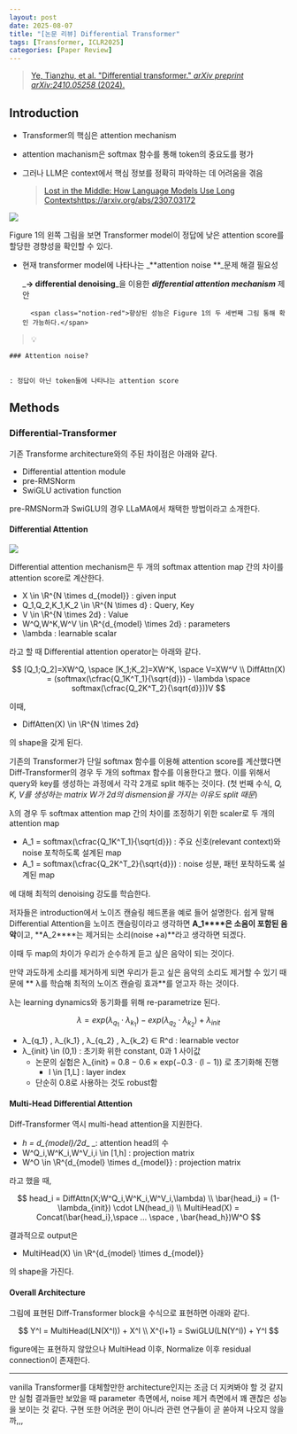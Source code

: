 ```yaml
---
layout: post
date: 2025-08-07
title: "[논문 리뷰] Differential Transformer"
tags: [Transformer, ICLR2025]
categories: [Paper Review]
---
```


> [Ye, Tianzhu, et al. "Differential transformer." ](https://arxiv.org/abs/2410.05258)[_arXiv preprint arXiv:2410.05258_](https://arxiv.org/abs/2410.05258)[ (2024).](https://arxiv.org/abs/2410.05258)



## Introduction

- Transformer의 핵심은 attention mechanism
- attention machanism은 softmax 함수를 통해 token의 중요도를 평가
- 그러나 LLM은 context에서 핵심 정보를 정확히 파악하는 데 어려움을 겪음

	> [Lost in the Middle: How Language Models Use Long Contextshttps://arxiv.org/abs/2307.03172](https://arxiv.org/abs/2307.03172)


![](https://prod-files-secure.s3.us-west-2.amazonaws.com/542b861c-36a8-4051-84e5-8804b6728dba/9083ea56-691a-4752-ae26-47f403431ac8/image.png?X-Amz-Algorithm=AWS4-HMAC-SHA256&X-Amz-Content-Sha256=UNSIGNED-PAYLOAD&X-Amz-Credential=ASIAZI2LB466T7NB2KCE%2F20251013%2Fus-west-2%2Fs3%2Faws4_request&X-Amz-Date=20251013T140131Z&X-Amz-Expires=3600&X-Amz-Security-Token=IQoJb3JpZ2luX2VjEJ3%2F%2F%2F%2F%2F%2F%2F%2F%2F%2FwEaCXVzLXdlc3QtMiJGMEQCIDkPyGiL3XxYrzoiOWCJDBRspJVQdqGGMnIw9I9ayxQhAiBeJy4YdLfIHW60bUDPerjwCOaAt8Mshf7aOW2WSFlI1ir%2FAwhGEAAaDDYzNzQyMzE4MzgwNSIMrczo0Ax9YfPIoozlKtwDjUNoNQXwtkmYBrKQfVMVnPDZEZjZmIt2ubbmVLmjNUaiVQaNUr%2FuLFcK6jNxs5Vmmw0vvhvd2GUl1ai6eW2ekrp8N8hgtFzWAejy7WHiyPTkCL07fTJMGLh0PnXX2yDHYaDPIGAoXPGVqfz9zme9dAGeWbQjyc1GV%2BtHOhvmHU2tJ3qx63wRuycsMR9Vpaq25EgHmltDCC4Xql6yIG1jQgV89A6jX0mtu021Yv11%2BFcuG7MRd4EsBLbAOzYJRCA43EuwWAW49%2B6Sc9Nig1FxTMmoBmaw%2Fr591l2%2FO77Hbhnnaogw5tzwL%2FTJENQbhCcinqCZJmAnx12mz2eETkbosojgxU5cYvV67AyiDPkJyi1ggeQPAjsQetSnnTpQpddm6HK4kfkws%2BJCiOMir05dE3%2BoiQh7CdIoFsLzEQw2DjvbZ9AWP6HAr%2Fe%2FlYo0cJ1IfMJ%2F3Ffn4zQjdG4YGl5HsYLm%2BZWohwXe3WM0KcDx9sf%2BAS0Nvw2dUMy0boUBxFuBCKpYc0dGs2yf5C9hioCkW9hetsuO178vw%2FjhhnjuibsKcdYSX61vMhh4dAWCnRlj9n2lqQ6DzYEbqT6vgudffh0w%2F1BXhKCwRhRUmWqmiyHyQNYyXWLS0dh27gUw8u%2BzxwY6pgHyXXRz3V09qeOYkXC8QQbcI8Np0oepDCJMSsf6w4Fs4mgVp92tjGKyGQ83FaRwcHMDGOjWV6QOF3X%2Bo3b8UOPkD%2BhQaCOthcDKyVTH3PkkLM8FrM8dKRILpwCQ68RFV%2BZVsoCnuUej8em1E7EONQ%2FPwBmkHpSn6H2DyOdR%2FFsMkTdi%2BQKuI0UxWb19mLVN6Wpey8ojqO8vCUFGLeAB%2BM6K1%2BThypJp&X-Amz-Signature=97605399dfbcfd2c7c6d3cf734d065ddf95aecd1a2058e0d1cbb10e2153f82ee&X-Amz-SignedHeaders=host&x-amz-checksum-mode=ENABLED&x-id=GetObject)


Figure 1의 왼쪽 그림을 보면 Transformer model이 정답에 낮은 attention score를 할당한 경향성을 확인할 수 있다.

- 현재 transformer model에 나타나는 _**attention noise **_문제 해결 필요성

	_**→ differential denoising**_을 이용한 _**differential attention mechanism**_ 제안


		<span class="notion-red">향상된 성능은 Figure 1의 두 세번째 그림 통해 확인 가능하다.</span>


> 💡 


	### Attention noise?


	: 정답이 아닌 token들에 나타나는 attention score



## Methods



### Differential-Transformer


기존 Transforme architecture와의 주된 차이점은 아래와 같다.

- Differential attention module
- pre-RMSNorm
- SwiGLU activation function

pre-RMSNorm과 SwiGLU의 경우 LLaMA에서 채택한 방법이라고 소개한다.



#### Differential Attention


![](https://prod-files-secure.s3.us-west-2.amazonaws.com/542b861c-36a8-4051-84e5-8804b6728dba/116d70b2-1963-4810-9167-f4c7d8a06e8f/image.png?X-Amz-Algorithm=AWS4-HMAC-SHA256&X-Amz-Content-Sha256=UNSIGNED-PAYLOAD&X-Amz-Credential=ASIAZI2LB466T7NB2KCE%2F20251013%2Fus-west-2%2Fs3%2Faws4_request&X-Amz-Date=20251013T140131Z&X-Amz-Expires=3600&X-Amz-Security-Token=IQoJb3JpZ2luX2VjEJ3%2F%2F%2F%2F%2F%2F%2F%2F%2F%2FwEaCXVzLXdlc3QtMiJGMEQCIDkPyGiL3XxYrzoiOWCJDBRspJVQdqGGMnIw9I9ayxQhAiBeJy4YdLfIHW60bUDPerjwCOaAt8Mshf7aOW2WSFlI1ir%2FAwhGEAAaDDYzNzQyMzE4MzgwNSIMrczo0Ax9YfPIoozlKtwDjUNoNQXwtkmYBrKQfVMVnPDZEZjZmIt2ubbmVLmjNUaiVQaNUr%2FuLFcK6jNxs5Vmmw0vvhvd2GUl1ai6eW2ekrp8N8hgtFzWAejy7WHiyPTkCL07fTJMGLh0PnXX2yDHYaDPIGAoXPGVqfz9zme9dAGeWbQjyc1GV%2BtHOhvmHU2tJ3qx63wRuycsMR9Vpaq25EgHmltDCC4Xql6yIG1jQgV89A6jX0mtu021Yv11%2BFcuG7MRd4EsBLbAOzYJRCA43EuwWAW49%2B6Sc9Nig1FxTMmoBmaw%2Fr591l2%2FO77Hbhnnaogw5tzwL%2FTJENQbhCcinqCZJmAnx12mz2eETkbosojgxU5cYvV67AyiDPkJyi1ggeQPAjsQetSnnTpQpddm6HK4kfkws%2BJCiOMir05dE3%2BoiQh7CdIoFsLzEQw2DjvbZ9AWP6HAr%2Fe%2FlYo0cJ1IfMJ%2F3Ffn4zQjdG4YGl5HsYLm%2BZWohwXe3WM0KcDx9sf%2BAS0Nvw2dUMy0boUBxFuBCKpYc0dGs2yf5C9hioCkW9hetsuO178vw%2FjhhnjuibsKcdYSX61vMhh4dAWCnRlj9n2lqQ6DzYEbqT6vgudffh0w%2F1BXhKCwRhRUmWqmiyHyQNYyXWLS0dh27gUw8u%2BzxwY6pgHyXXRz3V09qeOYkXC8QQbcI8Np0oepDCJMSsf6w4Fs4mgVp92tjGKyGQ83FaRwcHMDGOjWV6QOF3X%2Bo3b8UOPkD%2BhQaCOthcDKyVTH3PkkLM8FrM8dKRILpwCQ68RFV%2BZVsoCnuUej8em1E7EONQ%2FPwBmkHpSn6H2DyOdR%2FFsMkTdi%2BQKuI0UxWb19mLVN6Wpey8ojqO8vCUFGLeAB%2BM6K1%2BThypJp&X-Amz-Signature=4d75d42a90b548fa5a3ddb61f03c1ba5527560b0a24009c92de5b196bce67f67&X-Amz-SignedHeaders=host&x-amz-checksum-mode=ENABLED&x-id=GetObject)


Differential attention mechanism은 두 개의 softmax attention map 간의 차이를 attention score로 계산한다.

- X \in \R^{N \times d\_{model}} : given input
- Q\_1,Q\_2,K\_1,K\_2 \in \R^{N \times d} : Query, Key
- V \in \R^{N \times 2d} : Value
- W^Q,W^K,W^V \in \R^{d\_{model} \times 2d} : parameters
- \lambda : learnable scalar

라고 할 때 Differential attention operator는 아래와 같다.


$$
[Q_1;Q_2]=XW^Q, \space [K_1;K_2]=XW^K, \space V=XW^V \\
DiffAttn(X) = (softmax(\cfrac{Q_1K^T_1}{\sqrt{d}}) - \lambda \space softmax(\cfrac{Q_2K^T_2}{\sqrt{d}}))V
$$


이때,

- DiffAtten(X) \in \R^{N \times 2d}

의 shape을 갖게 된다.


기존의 Transformer가 단일 softmax 함수를 이용해 attention score를 계산했다면 Diff-Transformer의 경우 두 개의 softmax 함수를 이용한다고 했다. 이를 위해서 query와 key를 생성하는 과정에서 각각 2개로 split 해주는 것이다. <span class="notion-red">(첫 번째 수식, </span><span class="notion-red">_Q, K, V를 생성하는 matrix W가 2d의 dismension을 가지는 이유도 split 때문_</span><span class="notion-red">)</span>


 λ의 경우 두 softmax attention map 간의 차이를 조정하기 위한 scaler로 두 개의 attention map

- A\_1 = softmax(\cfrac{Q\_1K^T\_1}{\sqrt{d}}) : 주요 신호(relevant context)와 noise 포착하도록 설계된 map
- A\_1 = softmax(\cfrac{Q\_2K^T\_2}{\sqrt{d}}) : noise 성분, 패턴 포착하도록 설계된 map 

에 대해 최적의 denoising 강도를 학습한다.


저자들은 introduction에서 노이즈 캔슬링 헤드폰을 예로 들어 설명한다. 쉽게 말해 Differential Attention을 노이즈 캔슬링이라고 생각하면 **A\_1****은 소음이 포함된 음악**이고, **A\_2****는 제거되는 소리(noise +a)**라고 생각하면 되겠다. 


이때 두 map의 차이가 우리가 순수하게 듣고 싶은 음악이 되는 것이다. 


만약 과도하게 소리를 제거하게 되면 우리가 듣고 싶은 음악의 소리도 제거할 수 있기 때문에 ** λ를 학습해 최적의 노이즈 캔슬링 효과**를 얻고자 하는 것이다.


λ는 learning dynamics와 동기화를 위해 re-parametrize 된다.


$$
\lambda = exp(\lambda_{q_1} \cdot \lambda_{k_1}) - exp(\lambda_{q_2} \cdot \lambda_{k_2}) + \lambda_{init}
$$

- λ\_{q\_1} , λ\_{k\_1} , λ\_{q\_2} , λ\_{k\_2} ∈ R^d : learnable vector
- λ\_{init} \in (0,1) : 초기화 위한 constant, 0과 1 사이값
	- 논문의 실험은 λ\_{init} = 0.8 − 0.6 × exp(−0.3 · (l − 1)) 로 초기화해 진행
		- l \in [1,L] : layer index
	- 단순히 0.8로 사용하는 것도 robust함


#### **Multi-Head Differential Attention**


Diff-Transformer 역시 multi-head attention을 지원한다.

- _h = d\_{model}/2d__ _: attention head의 수
- W^Q\_i,W^K\_i,W^V\_i,i \in [1,h] : projection matrix
- W^O \in \R^{d\_{model} \times d\_{model}} : projection matrix

라고 했을 때,


$$
head_i = DiffAttn(X;W^Q_i,W^K_i,W^V_i,\lambda) \\
\bar{head_i} = (1-\lambda_{init}) \cdot LN(head_i) \\
MultiHead(X) = Concat(\bar{head_i},\space ... \space , \bar{head_h})W^O
$$


결과적으로 output은

- MultiHead(X) \in \R^{d\_{model} \times d\_{model}}

의 shape을 가진다.



#### Overall Architecture


그림에 표현된 Diff-Transformer block을 수식으로 표현하면 아래와 같다.


$$
Y^l = MultiHead(LN(X^l)) + X^l \\
X^{l+1} = SwiGLU(LN(Y^l)) + Y^l
$$


figure에는 표현하지 않았으나 MultiHead 이후, Normalize 이후 residual connection이 존재한다.


---


vanilla Transformer를 대체할만한 architecture인지는 조금 더 지켜봐야 할 것 같지만 실험 결과들만 보았을 때 parameter 측면에서, noise 제거 측면에서 꽤 괜찮은 성능을 보이는 것 같다. 구현 또한 어려운 편이 아니라 관련 연구들이 곧 쏟아져 나오지 않을까,,,

